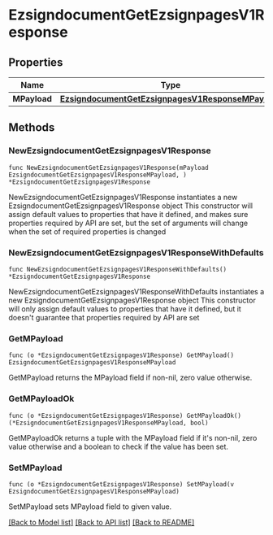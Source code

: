 # EzsigndocumentGetEzsignpagesV1Response

## Properties

Name | Type | Description | Notes
------------ | ------------- | ------------- | -------------
**MPayload** | [**EzsigndocumentGetEzsignpagesV1ResponseMPayload**](EzsigndocumentGetEzsignpagesV1ResponseMPayload.md) |  | 

## Methods

### NewEzsigndocumentGetEzsignpagesV1Response

`func NewEzsigndocumentGetEzsignpagesV1Response(mPayload EzsigndocumentGetEzsignpagesV1ResponseMPayload, ) *EzsigndocumentGetEzsignpagesV1Response`

NewEzsigndocumentGetEzsignpagesV1Response instantiates a new EzsigndocumentGetEzsignpagesV1Response object
This constructor will assign default values to properties that have it defined,
and makes sure properties required by API are set, but the set of arguments
will change when the set of required properties is changed

### NewEzsigndocumentGetEzsignpagesV1ResponseWithDefaults

`func NewEzsigndocumentGetEzsignpagesV1ResponseWithDefaults() *EzsigndocumentGetEzsignpagesV1Response`

NewEzsigndocumentGetEzsignpagesV1ResponseWithDefaults instantiates a new EzsigndocumentGetEzsignpagesV1Response object
This constructor will only assign default values to properties that have it defined,
but it doesn't guarantee that properties required by API are set

### GetMPayload

`func (o *EzsigndocumentGetEzsignpagesV1Response) GetMPayload() EzsigndocumentGetEzsignpagesV1ResponseMPayload`

GetMPayload returns the MPayload field if non-nil, zero value otherwise.

### GetMPayloadOk

`func (o *EzsigndocumentGetEzsignpagesV1Response) GetMPayloadOk() (*EzsigndocumentGetEzsignpagesV1ResponseMPayload, bool)`

GetMPayloadOk returns a tuple with the MPayload field if it's non-nil, zero value otherwise
and a boolean to check if the value has been set.

### SetMPayload

`func (o *EzsigndocumentGetEzsignpagesV1Response) SetMPayload(v EzsigndocumentGetEzsignpagesV1ResponseMPayload)`

SetMPayload sets MPayload field to given value.



[[Back to Model list]](../README.md#documentation-for-models) [[Back to API list]](../README.md#documentation-for-api-endpoints) [[Back to README]](../README.md)


